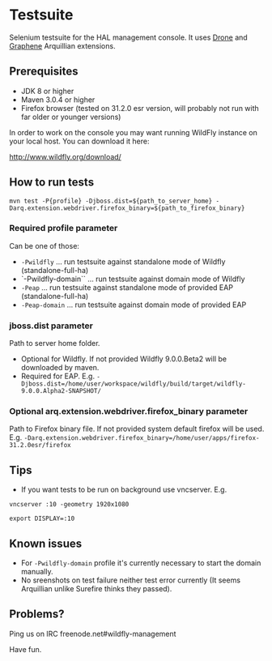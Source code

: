 # Testsuite
Selenium testsuite for the HAL management console. It uses [Drone](https://docs.jboss.org/author/display/ARQ/Drone) 
and [Graphene](https://docs.jboss.org/author/display/ARQGRA2/Home) Arquillian extensions.

## Prerequisites

* JDK 8 or higher
* Maven 3.0.4 or higher
* Firefox browser (tested on 31.2.0 esr version, will probably not run with far older or younger versions)

In order to work on the console you may want running WildFly
instance on your local host. You can download it here:

<http://www.wildfly.org/download/>

## How to run tests

`mvn test -P{profile} -Djboss.dist=${path_to_server_home} -Darq.extension.webdriver.firefox_binary=${path_to_firefox_binary}`

### Required profile parameter

Can be one of those:
* `-Pwildfly` ... run testsuite against standalone mode of Wildfly (standalone-full-ha)
* `-Pwildfly-domain`` ... run testsuite against domain mode of Wildfly
* `-Peap` ... run testsuite against standalone mode of provided EAP (standalone-full-ha)
* `-Peap-domain` ... run testsuite against domain mode of provided EAP

### jboss.dist parameter

Path to server home folder.
* Optional for Wildfly. If not provided Wildfly 9.0.0.Beta2 will be downloaded by maven.
* Required for EAP.
E.g. `-Djboss.dist=/home/user/workspace/wildfly/build/target/wildfly-9.0.0.Alpha2-SNAPSHOT/`

### Optional arq.extension.webdriver.firefox_binary parameter

Path to Firefox binary file. If not provided system default firefox will be used.
E.g. `-Darq.extension.webdriver.firefox_binary=/home/user/apps/firefox-31.2.0esr/firefox`

## Tips

* If you want tests to be run on background use vncserver. E.g. 

`vncserver :10 -geometry 1920x1080`

`export DISPLAY=:10`


## Known issues

* For `-Pwildfly-domain` profile it's currently necessary to start the domain manually.
* No sreenshots on test failure neither test error currently (It seems Arquillian unlike Surefire thinks they passed).

## Problems?

Ping us on IRC freenode.net#wildfly-management

Have fun.
